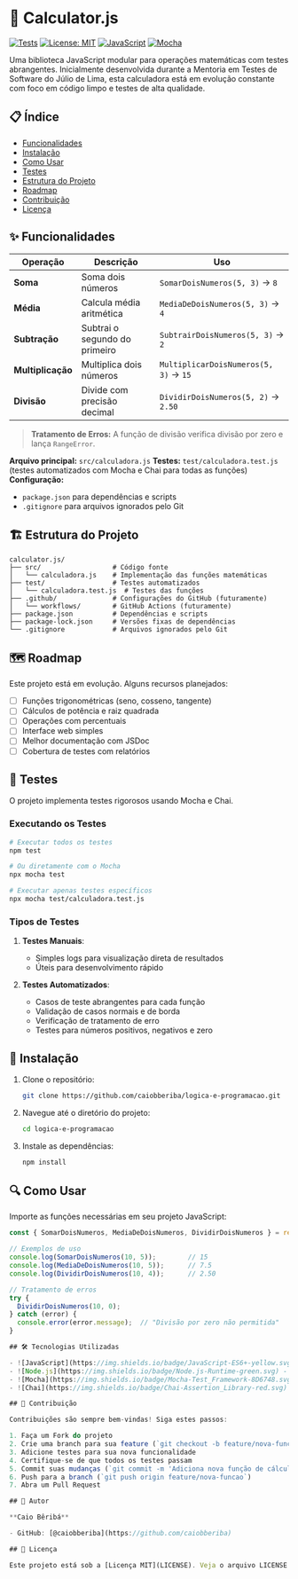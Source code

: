 # 🧮 Calculator.js

[![Tests](https://img.shields.io/badge/tests-passing-brightgreen.svg)](https://github.com/caiobberiba/logica-e-programacao)
[![License: MIT](https://img.shields.io/badge/License-MIT-yellow.svg)](https://opensource.org/licenses/MIT)
[![JavaScript](https://img.shields.io/badge/JavaScript-ES6-yellow.svg)](https://developer.mozilla.org/en-US/docs/Web/JavaScript)
[![Mocha](https://img.shields.io/badge/testing%20framework-Mocha-8D6748.svg)](https://mochajs.org/)

Uma biblioteca JavaScript modular para operações matemáticas com testes abrangentes. Inicialmente desenvolvida durante a Mentoria em Testes de Software do Júlio de Lima, esta calculadora está em evolução constante com foco em código limpo e testes de alta qualidade.

## 📋 Índice

- [Funcionalidades](#-funcionalidades)
- [Instalação](#-instalação)
- [Como Usar](#-como-usar)
- [Testes](#-testes)
- [Estrutura do Projeto](#-estrutura-do-projeto)
- [Roadmap](#-roadmap)
- [Contribuição](#-contribuição)
- [Licença](#-licença)

## ✨ Funcionalidades

| Operação | Descrição | Uso |
|----------|-----------|-----|
| **Soma** | Soma dois números | `SomarDoisNumeros(5, 3)` → `8` |
| **Média** | Calcula média aritmética | `MediaDeDoisNumeros(5, 3)` → `4` |
| **Subtração** | Subtrai o segundo do primeiro | `SubtrairDoisNumeros(5, 3)` → `2` |
| **Multiplicação** | Multiplica dois números | `MultiplicarDoisNumeros(5, 3)` → `15` |
| **Divisão** | Divide com precisão decimal | `DividirDoisNumeros(5, 2)` → `2.50` |

> **Tratamento de Erros:** A função de divisão verifica divisão por zero e lança `RangeError`.

**Arquivo principal:** `src/calculadora.js`
**Testes:** `test/calculadora.test.js` (testes automatizados com Mocha e Chai para todas as funções)
**Configuração:**
  - `package.json` para dependências e scripts
  - `.gitignore` para arquivos ignorados pelo Git

## 🏗️ Estrutura do Projeto

```
calculator.js/
├── src/                  # Código fonte
│   └── calculadora.js    # Implementação das funções matemáticas
├── test/                 # Testes automatizados
│   └── calculadora.test.js  # Testes das funções
├── .github/              # Configurações do GitHub (futuramente)
│   └── workflows/        # GitHub Actions (futuramente)
├── package.json          # Dependências e scripts
├── package-lock.json     # Versões fixas de dependências
└── .gitignore            # Arquivos ignorados pelo Git
```

## 🗺️ Roadmap

Este projeto está em evolução. Alguns recursos planejados:

- [ ] Funções trigonométricas (seno, cosseno, tangente)
- [ ] Cálculos de potência e raiz quadrada
- [ ] Operações com percentuais
- [ ] Interface web simples
- [ ] Melhor documentação com JSDoc
- [ ] Cobertura de testes com relatórios

## 🧪 Testes

O projeto implementa testes rigorosos usando Mocha e Chai.

### Executando os Testes

```bash
# Executar todos os testes
npm test

# Ou diretamente com o Mocha
npx mocha test

# Executar apenas testes específicos
npx mocha test/calculadora.test.js
```

### Tipos de Testes

1. **Testes Manuais**:
   - Simples logs para visualização direta de resultados
   - Úteis para desenvolvimento rápido

2. **Testes Automatizados**:
   - Casos de teste abrangentes para cada função
   - Validação de casos normais e de borda
   - Verificação de tratamento de erro
   - Testes para números positivos, negativos e zero

## 🚀 Instalação

1. Clone o repositório:
   ```bash
   git clone https://github.com/caiobberiba/logica-e-programacao.git
   ```
2. Navegue até o diretório do projeto:
   ```bash
   cd logica-e-programacao
   ```
3. Instale as dependências:
   ```bash
   npm install
   ```

## 🔍 Como Usar

Importe as funções necessárias em seu projeto JavaScript:

```javascript
const { SomarDoisNumeros, MediaDeDoisNumeros, DividirDoisNumeros } = require('./src/calculadora');

// Exemplos de uso
console.log(SomarDoisNumeros(10, 5));        // 15
console.log(MediaDeDoisNumeros(10, 5));      // 7.5
console.log(DividirDoisNumeros(10, 4));      // 2.50

// Tratamento de erros
try {
  DividirDoisNumeros(10, 0);
} catch (error) {
  console.error(error.message);  // "Divisão por zero não permitida"
}

## 🛠️ Tecnologias Utilizadas

- ![JavaScript](https://img.shields.io/badge/JavaScript-ES6+-yellow.svg) - Linguagem principal
- ![Node.js](https://img.shields.io/badge/Node.js-Runtime-green.svg) - Ambiente de execução
- ![Mocha](https://img.shields.io/badge/Mocha-Test_Framework-8D6748.svg) - Framework de testes
- ![Chai](https://img.shields.io/badge/Chai-Assertion_Library-red.svg) - Biblioteca de asserções

## 🤝 Contribuição

Contribuições são sempre bem-vindas! Siga estes passos:

1. Faça um Fork do projeto
2. Crie uma branch para sua feature (`git checkout -b feature/nova-funcao`)
3. Adicione testes para sua nova funcionalidade
4. Certifique-se de que todos os testes passam
5. Commit suas mudanças (`git commit -m 'Adiciona nova função de cálculo'`)
6. Push para a branch (`git push origin feature/nova-funcao`)
7. Abra um Pull Request

## 👤 Autor

**Caio Bêribá**

- GitHub: [@caiobberiba](https://github.com/caiobberiba)

## 📝 Licença

Este projeto está sob a [Licença MIT](LICENSE). Veja o arquivo LICENSE para mais detalhes.
